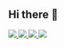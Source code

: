 ## Hi there 👋

<!--
**xeexin/xeexin** is a ✨ _special_ ✨ repository because its `README.md` (this file) appears on your GitHub profile.

Here are some ideas to get you started:

- 🔭 I’m currently working on ...
- 🌱 I’m currently learning ...
- 👯 I’m looking to collaborate on ...
- 🤔 I’m looking for help with ...
- 💬 Ask me about ...
- 📫 How to reach me: ...
- 😄 Pronouns: ...
- ⚡ Fun fact: ...
-->

<a href="https://www.notion.so/3a04cfbbb83f4b49891f8674f568a8fd?pvs=4" target="_blank">
<img src="https://img.shields.io/badge/notion-000000?style=flat-square&logo=notion&logoColor=white"/>
</a>

<a href="https://shelter-from-the-storm.tistory.com/" target="_blank">
<img src="https://img.shields.io/badge/tistory-000000?style=flat-square&logo=tistory&logoColor=white"/>
</a>


<a href="https://www.instagram.com/l_im_xeexin/" target="_blank">
<img src="https://img.shields.io/badge/instagram-E4405F?style=flat-square&logo=tistory&logoColor=white"/>
</a>

<a href="https://[www.instagram.com/l_im_xeexin/](https://www.instagram.com/shelter_from_the_storm__/)" target="_blank">
<img src="https://img.shields.io/badge/instagram-E4405F?style=flat-square&logo=tistory&logoColor=white"/>
</a>

